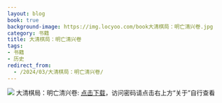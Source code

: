 ```yaml
---
layout: blog
book: true
background-image: https://img.locyoo.com/book大清棋局：明亡清兴卷.jpg
category: 书籍
title: 大清棋局：明亡清兴卷
tags:
- 书籍
- 历史
redirect_from:
  - /2024/03/大清棋局：明亡清兴卷/
---
```

![](https://img.locyoo.com/book大清棋局：明亡清兴卷.jpg)
大清棋局：明亡清兴卷: <a name = "ref1" href="https://url18.ctfile.com/f/50983618-1044608245-75e63c?p=3619">点击下载</a>，访问密码请点击右上方“关于”自行查看